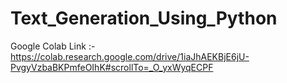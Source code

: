 # Text_Generation_Using_Python

Google Colab Link :- https://colab.research.google.com/drive/1iaJhAEKBjE6jU-PvgyVzbaBKPmfeOIhK#scrollTo=_O_yxWyqECPF
